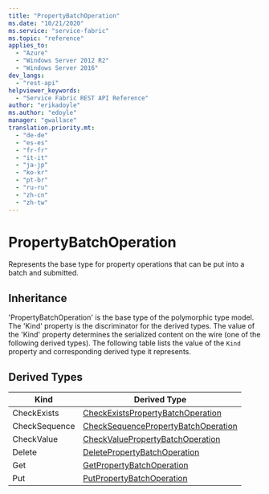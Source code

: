 ```yaml
---
title: "PropertyBatchOperation"
ms.date: "10/21/2020"
ms.service: "service-fabric"
ms.topic: "reference"
applies_to: 
  - "Azure"
  - "Windows Server 2012 R2"
  - "Windows Server 2016"
dev_langs: 
  - "rest-api"
helpviewer_keywords: 
  - "Service Fabric REST API Reference"
author: "erikadoyle"
ms.author: "edoyle"
manager: "gwallace"
translation.priority.mt: 
  - "de-de"
  - "es-es"
  - "fr-fr"
  - "it-it"
  - "ja-jp"
  - "ko-kr"
  - "pt-br"
  - "ru-ru"
  - "zh-cn"
  - "zh-tw"
---
```

# PropertyBatchOperation

Represents the base type for property operations that can be put into a batch and submitted.
## Inheritance

'PropertyBatchOperation' is the base type of the polymorphic type model. The 'Kind' property is the discriminator for the derived types. 
The value of the 'Kind' property determines the serialized content on the wire (one of the following derived types). 
The following table lists the value of the `Kind` property and corresponding derived type it represents.
## Derived Types

| Kind | Derived Type |
| --- | --- | 
| CheckExists | [CheckExistsPropertyBatchOperation](sfclient-v72-model-checkexistspropertybatchoperation.md) |
| CheckSequence | [CheckSequencePropertyBatchOperation](sfclient-v72-model-checksequencepropertybatchoperation.md) |
| CheckValue | [CheckValuePropertyBatchOperation](sfclient-v72-model-checkvaluepropertybatchoperation.md) |
| Delete | [DeletePropertyBatchOperation](sfclient-v72-model-deletepropertybatchoperation.md) |
| Get | [GetPropertyBatchOperation](sfclient-v72-model-getpropertybatchoperation.md) |
| Put | [PutPropertyBatchOperation](sfclient-v72-model-putpropertybatchoperation.md) |

